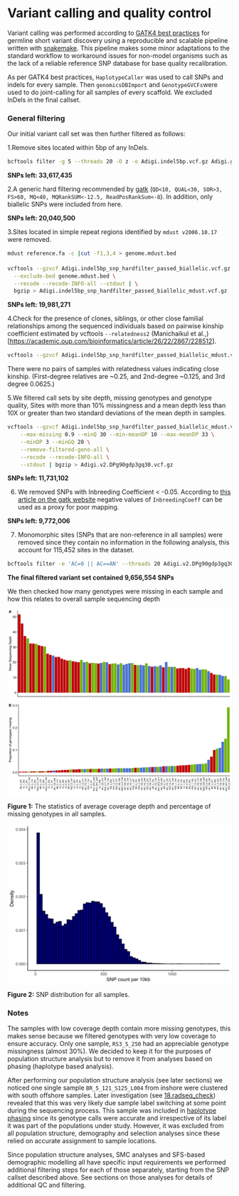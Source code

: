 Variant calling and quality control
================

Variant calling was performed according to [GATK4 best
practices](https://gatk.broadinstitute.org/hc/en-us/sections/360007226651-Best-Practices-Workflows)
for germline short variant discovery using a reproducible and scalable
pipeline written with
[snakemake](https://github.com/bakeronit/snakemake-gatk4-non-model).
This pipeline makes some minor adaptations to the standard workflow to
workaround issues for non-model organisms such as the lack of a reliable
reference SNP database for base quality recalibration.

As per GATK4 best practices, `HaplotypeCaller` was used to call SNPs and
indels for every sample. Then `genomicsDBImport` and `GenotypeGVCFs`were
used to do joint-calling for all samples of every scaffold. We excluded
InDels in the final callset.

### General filtering

Our initial variant call set was then further filtered as follows:

1.Remove sites located within 5bp of any InDels.

``` bash
bcftools filter -g 5 --threads 20 -O z -o Adigi.indel5bp.vcf.gz Adigi.gatk_raw.vcf.gz
```

**SNPs left: 33,617,435**

2.A generic hard filtering recommended by
[gatk](https://gatk.broadinstitute.org/hc/en-us/articles/360035890471-Hard-filtering-germline-short-variants)
(`QD<10, QUAL<30, SOR>3, FS>60, MQ<40, MQRankSUM<-12.5, ReadPosRankSum<-8`).
In addition, only biallelic SNPs were included from here.

**SNPs left: 20,040,500**

3.Sites located in simple repeat regions identified by
`mdust v2006.10.17` were removed.

``` bash
mdust reference.fa -c |cut -f1,3,4 > genome.mdust.bed

vcftools --gzvcf Adigi.indel5bp_snp_hardfilter_passed_biallelic.vcf.gz \
  --exclude-bed genome.mdust.bed \
  --recode --recode-INFO-all --stdout | \
  bgzip > Adigi.indel5bp_snp_hardfilter_passed_biallelic_mdust.vcf.gz
```

**SNPs left: 19,981,271**

4.Check for the presence of clones, siblings, or other close familial
relationships among the sequenced individuals based on pairwise kinship
coefficient estimated by vcftools `--relatedness2` (Manichaikul et
al.,)\[<https://academic.oup.com/bioinformatics/article/26/22/2867/228512>\].

``` bash
vcftools --gzvcf Adigi.indel5bp_snp_hardfilter_passed_biallelic_mdust.vcf.gz --relatedness2 --out indel5bp_snp_hardfilter_passed_biallelic_mdust
```

There were no pairs of samples with relatedness values indicating close
kinship. (First-degree relatives are \~0.25, and 2nd-degree \~0.125, and
3rd degree 0.0625.)

5.We filtered call sets by site depth, missing genotypes and genotype
quality, Sites with more than 10% missingness and a mean depth less than
10X or greater than two standard deviations of the mean depth in
samples.

``` bash
vcftools --gzvcf Adigi.indel5bp_snp_hardfilter_passed_biallelic_mdust.vcf.gz \
    --max-missing 0.9 --minQ 30 --min-meanDP 10 --max-meanDP 33 \
    --minDP 3 --minGQ 20 \
    --remove-filtered-geno-all \
    --recode --recode-INFO-all \
    --stdout | bgzip > Adigi.v2.DPg90gdp3gq30.vcf.gz
```

**SNPs left: 11,731,102**

6.  We removed SNPs with Inbreeding Coefficient &lt; -0.05. According to
    [this article on the gatk
    website](https://gatk.broadinstitute.org/hc/en-us/articles/360035531992-Inbreeding-Coefficient)
    negative values of `InbreedingCoeff` can be used as a proxy for poor
    mapping.

**SNPs left: 9,772,006**

7.  Monomorphic sites (SNPs that are non-reference in all samples) were
    removed since they contain no information in the following analysis,
    this account for 115,452 sites in the dataset.

``` bash
bcftools filter -e 'AC=0 || AC==AN' --threads 20 Adigi.v2.DPg90gdp3gq30.Fis0.05_pass.vcf.gz |bgzip > Adigi.v2.filtered.vcf.gz
```

**The final filtered variant set contained 9,656,554 SNPs**

We then checked how many genotypes were missing in each sample and how
this relates to overall sample sequencing depth

<img src="02.quality_control_files/figure-gfm/unnamed-chunk-3-1.png" width="1152" style="display: block; margin: auto;" />

**Figure 1:** The statistics of average coverage depth and percentage of
missing genotypes in all samples.

<img src="02.quality_control_files/figure-gfm/unnamed-chunk-5-1.png" width="672" style="display: block; margin: auto;" />

**Figure 2:** SNP distribution for all samples.

### Notes

The samples with low coverage depth contain more missing genotypes, this
makes sense because we filtered genotypes with very low coverage to
ensure accuracy. Only one sample, `RS3_S_250` had an appreciable
genotype missingness (almost 30%). We decided to keep it for the
purposes of population structure analysis but to remove it from analyses
based on phasing (haplotype based analysis).

After performing our population structure analysis (see later sections)
we noticed one single sample `BR_5_121_S125_L004` from inshore were
clustered with south offshore samples. Later investigation (see
[18.radseq\_check](18.radseq_check.md)) revealed that this was very
likely due sample label switching at some point during the sequencing
process. This sample was included in [haplotype phasing](03.phasing.md)
since its genotype calls were accurate and irrespective of its label it
was part of the populations under study. However, it was excluded from
all population structure, demography and selection analyses since these
relied on accurate assignment to sample locations.

Since population structure analyses, SMC analyses and SFS-based
demographic modelling all have specific input requirements we performed
additional filtering steps for each of those separately, starting from
the SNP callset described above. See sections on those analyses for
details of additional QC and filtering.
